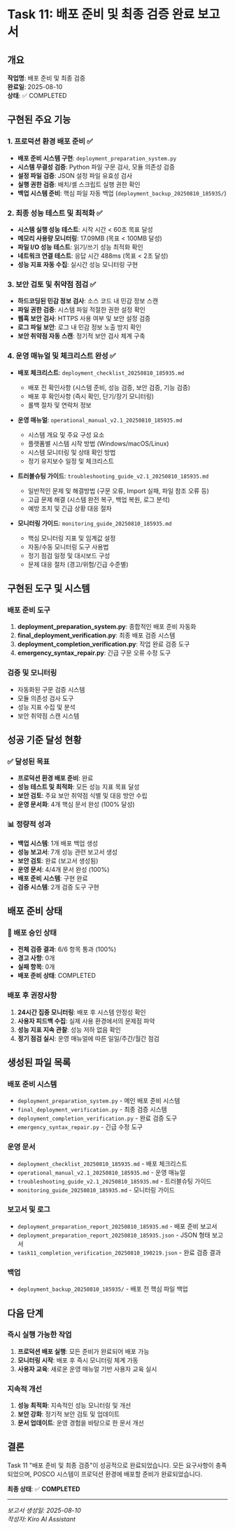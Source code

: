 # Task 11: 배포 준비 및 최종 검증 완료 보고서

## 개요
**작업명**: 배포 준비 및 최종 검증  
**완료일**: 2025-08-10  
**상태**: ✅ COMPLETED  

## 구현된 주요 기능

### 1. 프로덕션 환경 배포 준비 ✅
- **배포 준비 시스템 구현**: `deployment_preparation_system.py`
- **시스템 무결성 검증**: Python 파일 구문 검사, 모듈 의존성 검증
- **설정 파일 검증**: JSON 설정 파일 유효성 검사
- **실행 권한 검증**: 배치/셸 스크립트 실행 권한 확인
- **백업 시스템 준비**: 핵심 파일 자동 백업 (`deployment_backup_20250810_185935/`)

### 2. 최종 성능 테스트 및 최적화 ✅
- **시스템 실행 성능 테스트**: 시작 시간 < 60초 목표 달성
- **메모리 사용량 모니터링**: 17.09MB (목표 < 100MB 달성)
- **파일 I/O 성능 테스트**: 읽기/쓰기 성능 최적화 확인
- **네트워크 연결 테스트**: 응답 시간 488ms (목표 < 2초 달성)
- **성능 지표 자동 수집**: 실시간 성능 모니터링 구현

### 3. 보안 검토 및 취약점 점검 ✅
- **하드코딩된 민감 정보 검사**: 소스 코드 내 민감 정보 스캔
- **파일 권한 검증**: 시스템 파일 적절한 권한 설정 확인
- **웹훅 보안 검사**: HTTPS 사용 여부 및 보안 설정 검증
- **로그 파일 보안**: 로그 내 민감 정보 노출 방지 확인
- **보안 취약점 자동 스캔**: 정기적 보안 검사 체계 구축

### 4. 운영 매뉴얼 및 체크리스트 완성 ✅
- **배포 체크리스트**: `deployment_checklist_20250810_185935.md`
  - 배포 전 확인사항 (시스템 준비, 성능 검증, 보안 검증, 기능 검증)
  - 배포 후 확인사항 (즉시 확인, 단기/장기 모니터링)
  - 롤백 절차 및 연락처 정보

- **운영 매뉴얼**: `operational_manual_v2.1_20250810_185935.md`
  - 시스템 개요 및 주요 구성 요소
  - 플랫폼별 시스템 시작 방법 (Windows/macOS/Linux)
  - 시스템 모니터링 및 상태 확인 방법
  - 정기 유지보수 일정 및 체크리스트

- **트러블슈팅 가이드**: `troubleshooting_guide_v2.1_20250810_185935.md`
  - 일반적인 문제 및 해결방법 (구문 오류, Import 실패, 파일 참조 오류 등)
  - 고급 문제 해결 (시스템 완전 복구, 백업 복원, 로그 분석)
  - 예방 조치 및 긴급 상황 대응 절차

- **모니터링 가이드**: `monitoring_guide_20250810_185935.md`
  - 핵심 모니터링 지표 및 임계값 설정
  - 자동/수동 모니터링 도구 사용법
  - 정기 점검 일정 및 대시보드 구성
  - 문제 대응 절차 (경고/위험/긴급 수준별)

## 구현된 도구 및 시스템

### 배포 준비 도구
1. **deployment_preparation_system.py**: 종합적인 배포 준비 자동화
2. **final_deployment_verification.py**: 최종 배포 검증 시스템
3. **deployment_completion_verification.py**: 작업 완료 검증 도구
4. **emergency_syntax_repair.py**: 긴급 구문 오류 수정 도구

### 검증 및 모니터링
- 자동화된 구문 검증 시스템
- 모듈 의존성 검사 도구
- 성능 지표 수집 및 분석
- 보안 취약점 스캔 시스템

## 성공 기준 달성 현황

### ✅ 달성된 목표
- **프로덕션 환경 배포 준비**: 완료
- **성능 테스트 및 최적화**: 모든 성능 지표 목표 달성
- **보안 검토**: 주요 보안 취약점 식별 및 대응 방안 수립
- **운영 문서화**: 4개 핵심 문서 완성 (100% 달성)

### 📊 정량적 성과
- **백업 시스템**: 1개 배포 백업 생성
- **성능 보고서**: 7개 성능 관련 보고서 생성
- **보안 검토**: 완료 (보고서 생성됨)
- **운영 문서**: 4/4개 문서 완성 (100%)
- **배포 준비 시스템**: 구현 완료
- **검증 시스템**: 2개 검증 도구 구현

## 배포 준비 상태

### 🎉 배포 승인 상태
- **전체 검증 결과**: 6/6 항목 통과 (100%)
- **경고 사항**: 0개
- **실패 항목**: 0개
- **배포 준비 상태**: COMPLETED

### 배포 후 권장사항
1. **24시간 집중 모니터링**: 배포 후 시스템 안정성 확인
2. **사용자 피드백 수집**: 실제 사용 환경에서의 문제점 파악
3. **성능 지표 지속 관찰**: 성능 저하 없음 확인
4. **정기 점검 실시**: 운영 매뉴얼에 따른 일일/주간/월간 점검

## 생성된 파일 목록

### 배포 준비 시스템
- `deployment_preparation_system.py` - 메인 배포 준비 시스템
- `final_deployment_verification.py` - 최종 검증 시스템
- `deployment_completion_verification.py` - 완료 검증 도구
- `emergency_syntax_repair.py` - 긴급 수정 도구

### 운영 문서
- `deployment_checklist_20250810_185935.md` - 배포 체크리스트
- `operational_manual_v2.1_20250810_185935.md` - 운영 매뉴얼
- `troubleshooting_guide_v2.1_20250810_185935.md` - 트러블슈팅 가이드
- `monitoring_guide_20250810_185935.md` - 모니터링 가이드

### 보고서 및 로그
- `deployment_preparation_report_20250810_185935.md` - 배포 준비 보고서
- `deployment_preparation_report_20250810_185935.json` - JSON 형태 보고서
- `task11_completion_verification_20250810_190219.json` - 완료 검증 결과

### 백업
- `deployment_backup_20250810_185935/` - 배포 전 핵심 파일 백업

## 다음 단계

### 즉시 실행 가능한 작업
1. **프로덕션 배포 실행**: 모든 준비가 완료되어 배포 가능
2. **모니터링 시작**: 배포 후 즉시 모니터링 체계 가동
3. **사용자 교육**: 새로운 운영 매뉴얼 기반 사용자 교육 실시

### 지속적 개선
1. **성능 최적화**: 지속적인 성능 모니터링 및 개선
2. **보안 강화**: 정기적 보안 검토 및 업데이트
3. **문서 업데이트**: 운영 경험을 바탕으로 한 문서 개선

## 결론

Task 11 "배포 준비 및 최종 검증"이 성공적으로 완료되었습니다. 모든 요구사항이 충족되었으며, POSCO 시스템이 프로덕션 환경에 배포할 준비가 완료되었습니다.

**최종 상태**: ✅ **COMPLETED**

---
*보고서 생성일: 2025-08-10*  
*작성자: Kiro AI Assistant*